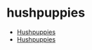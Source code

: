 # hushpuppies

 * [Hushpuppies](../../index/h/hushpuppies.json)
 * [Hushpuppies](../../index/h/hushpuppies.json)
